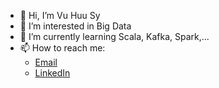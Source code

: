 - 👋 Hi, I’m Vu Huu Sy
- 👀 I’m interested in Big Data
- 🌱 I’m currently learning Scala, Kafka, Spark,...
- 📫 How to reach me:
  - [Email](vuhuusytft1@gmail.com)
  - [LinkedIn](https://www.linkedin.com/in/vu-huu-sy/)
<!---
vuhuusy/vuhuusy is a ✨ special ✨ repository because its `README.md` (this file) appears on your GitHub profile.
You can click the Preview link to take a look at your changes.
--->
